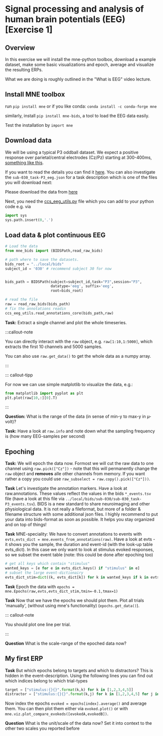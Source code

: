 # Signal processing and analysis of human brain potentials (EEG) [Exercise 1]

## Overview
In this exercise we will install the mne-python toolbox, download a example dataset, make some basic visualizations and epoch, average and visualize the resulting ERPs.

What we are doing is roughly outlined in the "What is EEG" video lecture.

## Install MNE toolbox
run `pip install mne`
or if you like conda:
`conda install -c conda-forge mne`

similarly, install `pip install mne-bids`, a tool to load the EEG data easily.

Test the installation by
`import mne`

## Download data
We will be using a typical P3 oddball dataset. We expect a positive response over parietal/central electrodes (Cz/Pz) starting at 300-400ms, [something like this](https://www.neurobs.com/manager/content/docs/psychlab101_experiments/Oddball%20Task%20(Visual)/description.html).

If you want to read the details you can find it [here](https://psyarxiv.com/4azqm/). You can also investigate the `sub-030_task-P3_eeg.json` for a task description which is one of the files you will download next:

Please download the data from [here](https://osf.io/9cnmx/)


Next, you need the [ccs_eeg_utils.py](ccs_eeg_utils.py) file which you can add to your python code e.g. via
```python
import sys
sys.path.insert(0,'.')
```

## Load data & plot continuous EEG
```python
# Load the data
from mne_bids import (BIDSPath,read_raw_bids)

# path where to save the datasets.
bids_root = "../local/bids"
subject_id = '030' # recommend subject 30 for now


bids_path = BIDSPath(subject=subject_id,task="P3",session="P3",
                     datatype='eeg', suffix='eeg',
                     root=bids_root)

# read the file
raw = read_raw_bids(bids_path)
# fix the annotations readin
ccs_eeg_utils.read_annotations_core(bids_path,raw)

```

**Task:** Extract a single channel and plot the whole timeseries. 

:::callout-note

You can directly interact with the `raw` object, e.g. `raw[1:10,1:5000]`, which extracts the first 10 channels and 5000 samples.

You can also use `raw.get_data()` to get the whole data as a numpy array.

:::

::: callout-tipp

For now we can use simple matplotlib to visualize the data, e.g.:
```python
from matplotlib import pyplot as plt
plt.plot(raw[10,:][0].T)
```

:::

**Question:** What is the range of the data (in sense of min-y to max-y in µ-volt)?

**Task:** Have a look at `raw.info` and note down what the sampling frequency is (how many EEG-samples per second)

## Epoching 

**Task:** We will epoch the data now. Formost we will cut the raw data to one channel using `raw.pick(["Cz"])` - note that this will permanently change the `raw` object and **removes** alle other channels from memory. If you want rather a copy you could use `raw_subselect = raw.copy().pick(["Cz"]))`.


**Task** Let's investigate the annotation markers. Have a look at raw.annotations. These values reflect the values in the bids `*_events.tsv`  file (have a look at this file via `../local/bids/sub-030/sub-030_task-P3_events.tsv`). BIDS is a new standard to share neuroimaging and other physiological data. It is not really a fileformat, but more of a folder & filename structure with some additional json files. I highly recommend to put your data into bids-format as soon as possible. It helps you stay organized and on top of things!


**Task** MNE-speciality: We have to convert annotations to events with `evts,evts_dict = mne.events_from_annotations(raw)`. Have a look at evts - it shows you the sample, the duration and event-id (with the look-up table evts_dict). In this case we only want to look at stimulus evoked responses, so we subset the event table (note: this could be done after epoching too)

```python
# get all keys which contain "stimulus"
wanted_keys = [e for e in evts_dict.keys() if "stimulus" in e]
# subset the large event-dictionairy
evts_dict_stim=dict((k, evts_dict[k]) for k in wanted_keys if k in evts_dict)
```

**Task** Epoch the data with `epochs = mne.Epochs(raw,evts,evts_dict_stim,tmin=-0.1,tmax=1)`

**Task** Now that we have the epochs we should plot them. Plot all trials 'manually', (without using mne's functionality) (`epochs.get_data()`).

::: callout-note

You should plot one line per trial.

:::

**Question** What is the scale-range of the epoched data now?

## My first ERP

**Task** But which epochs belong to targets and which to distractors? This is hidden in the event-description. Using the following lines you can find out which indices belong to which trial-types
```python
target = ["stimulus:{}{}".format(k,k) for k in [1,2,3,4,5]]
distractor = ["stimulus:{}{}".format(k,j) for k in [1,2,3,4,5] for j in [1,2,3,4,5] if k!=j]
```
Now index the epochs `evoked = epochs[index].average()` and average them. You can then plot them either via `evoked.plot()` or with `mne.viz.plot_compare_evokeds([evokedA,evokedB])`.

**Question** What is the unit/scale of the data now? Set it into context to the other two scales you reported before

